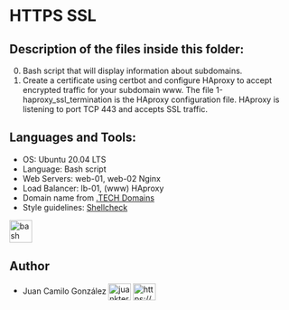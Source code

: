 # HTTPS SSL

## Description of the files inside this folder:

0. Bash script that will display information about subdomains.
1. Create a certificate using certbot and configure HAproxy to accept encrypted traffic for your subdomain www. The file 1-haproxy_ssl_termination is the HAproxy configuration file. HAproxy is listening to port TCP 443 and accepts SSL traffic.


## Languages and Tools:

- OS: Ubuntu 20.04 LTS
- Language: Bash script
- Web Servers: web-01, web-02 Nginx
- Load Balancer: lb-01, (www) HAproxy
- Domain name from [.TECH Domains](https://get.tech/)
- Style guidelines: [Shellcheck](https://github.com/koalaman/shellcheck)

<p align="left"> <a href="https://www.gnu.org/software/bash/" target="_blank" rel="noreferrer"> <img src="https://github.com/odb/official-bash-logo/blob/master/assets/Logos/Icons/SVG/48x48_white.svg" alt="bash" width="40" height="40"/> </a> </p>


## Author

- Juan Camilo González <a href="https://twitter.com/juankter" target="blank"><img align="center" src="https://raw.githubusercontent.com/rahuldkjain/github-profile-readme-generator/master/src/images/icons/Social/twitter.svg" alt="juankter" height="30" width="40" /></a>
<a href="https://bit.ly/2MBNR0t" target="blank"><img align="center" src="https://raw.githubusercontent.com/rahuldkjain/github-profile-readme-generator/master/src/images/icons/Social/linked-in-alt.svg" alt="https://bit.ly/2mbnr0t" height="30" width="40" /></a>
